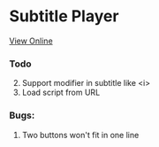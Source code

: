# Subtitle Player

[View Online](https://asvrada.github.io/vue-subtitle-player/)

### Todo
2. Support modifier in subtitle like \<i\>
3. Load script from URL

### Bugs:
1. Two buttons won't fit in one line
